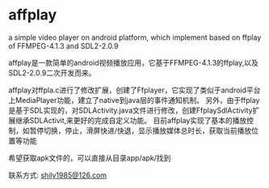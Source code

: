 # affplay
a simple video player on android platform, which implement based on ffplay of FFMPEG-4.1.3 and SDL2-2.0.9 

affplay是一款简单的android视频播放应用，它基于FFMPEG-4.1.3的ffplay,以及SDL2-2.0.9二次开发而来。

affplay对ffpla.c进行了修改扩展，创建了Ffplayer，它实现了类似于android平台上MediaPlayer功能，建立了native到java层的事件通知机制。
另外，由于ffplay是基于SDL实现的，对SDLActivity.java文件进行修改，创建FfplaySdlActivity扩展继承SDLActivit,来更好的完成自定义功能。
目前affplay实现了基本的播放控制，如暂停切换，停止，滑屏快进/快退，显示播放媒体总时长，获取当前播放位置等功能

希望获取apk文件的，可以直接从目录app/apk/找到

联系方式: shily1985@126.com
